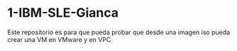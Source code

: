 # 1-IBM-SLE-Gianca
Este repositorio es para que pueda probar que desde una imagen iso pueda crear una VM en VMware y en VPC
